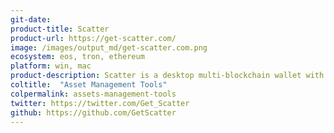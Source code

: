 ```yaml
---
git-date: 
product-title: Scatter
product-url: https://get-scatter.com/
image: /images/output_md/get-scatter.com.png
ecosystem: eos, tron, ethereum
platform: win, mac
product-description: Scatter is a desktop multi-blockchain wallet with signature, identity and reputation features and dApps browser.
coltitle:  "Asset Management Tools"
colpermalink: assets-management-tools
twitter: https://twitter.com/Get_Scatter
github: https://github.com/GetScatter
---
```

